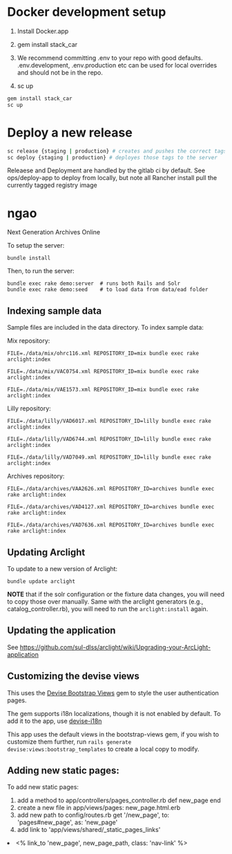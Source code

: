 # Docker development setup

1) Install Docker.app 

2) gem install stack_car

3) We recommend committing .env to your repo with good defaults. .env.development, .env.production etc can be used for local overrides and should not be in the repo.

4) sc up

``` bash
gem install stack_car
sc up

```

# Deploy a new release

``` bash
sc release {staging | production} # creates and pushes the correct tags
sc deploy {staging | production} # deployes those tags to the server
```

Releaese and Deployment are handled by the gitlab ci by default. See ops/deploy-app to deploy from locally, but note all Rancher install pull the currently tagged registry image
# ngao
Next Generation Archives Online

To setup the server:

```
bundle install
```

Then, to run the server:

```
bundle exec rake demo:server  # runs both Rails and Solr
bundle exec rake demo:seed    # to load data from data/ead folder
```

## Indexing sample data
Sample files are included in the data directory. To index sample data:

Mix repository:
```
FILE=./data/mix/ohrc116.xml REPOSITORY_ID=mix bundle exec rake arclight:index

FILE=./data/mix/VAC0754.xml REPOSITORY_ID=mix bundle exec rake arclight:index

FILE=./data/mix/VAE1573.xml REPOSITORY_ID=mix bundle exec rake arclight:index
```

Lilly repository:
```
FILE=./data/lilly/VAD6017.xml REPOSITORY_ID=lilly bundle exec rake arclight:index

FILE=./data/lilly/VAD6744.xml REPOSITORY_ID=lilly bundle exec rake arclight:index

FILE=./data/lilly/VAD7049.xml REPOSITORY_ID=lilly bundle exec rake arclight:index
```

Archives repository:
```
FILE=./data/archives/VAA2626.xml REPOSITORY_ID=archives bundle exec rake arclight:index

FILE=./data/archives/VAD4127.xml REPOSITORY_ID=archives bundle exec rake arclight:index

FILE=./data/archives/VAD7636.xml REPOSITORY_ID=archives bundle exec rake arclight:index
```

## Updating Arclight

To update to a new version of Arclight:

```
bundle update arclight
```

**NOTE** that if the solr configuration or the fixture data changes, you will need to copy those over manually. Same with the arclight generators (e.g., catalog_controller.rb), you will need to run the `arclight:install` again.

## Updating the application

See https://github.com/sul-dlss/arclight/wiki/Upgrading-your-ArcLight-application

## Customizing the devise views

This uses the [Devise Bootstrap Views](https://github.com/hisea/devise-bootstrap-views) gem to style the user authentication pages.

The gem supports i18n localizations, though it is not enabled by default. To add it to the app, use [devise-i18n](https://github.com/tigrish/devise-i18n)

This app uses the default views in the bootstrap-views gem, if you wish to customize them further, run `rails generate devise:views:bootstrap_templates` to create a local copy to modify.

## Adding new static pages:
To add new static pages:
1. add a method to app/controllers/pages_controller.rb
  def new_page
  end
2. create a new file in app/views/pages:
  new_page.html.erb
3. add new path to config/routes.rb
  get '/new_page', to: 'pages#new_page', as: 'new_page'
4. add link to 'app/views/shared/_static_pages_links'
  <li class="nav-item ml-3"> <% link_to 'new_page', new_page_path, class: 'nav-link' %></li>